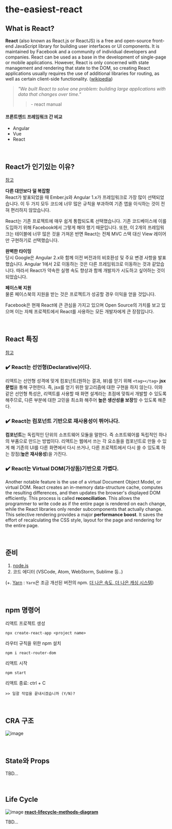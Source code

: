 # the-easiest-react

## What is React?
**React** (also known as React.js or ReactJS) is a free and open-source front-end JavaScript library for building user interfaces or UI components. It is maintained by Facebook and a community of individual developers and companies. React can be used as a base in the development of single-page or mobile applications. However, React is only concerned with state management and rendering that state to the DOM, so creating React applications usually requires the use of additional libraries for routing, as well as certain client-side functionality. ([wikipedia](https://en.wikipedia.org/wiki/React_(JavaScript_library)))  
> _"We built React to solve one problem: building large applications with data that changes over time."_ 
>> \- react manual

#### 프론트엔드 프레임워크 간 비교
- Angular
- Vue
- React

<br>

## React가 인기있는 이유?
[참고](https://www.freecodecamp.org/news/the-react-handbook-b71c27b0a795/)

**다른 대안보다 덜 복잡함**  
React가 발표되었을 때 Ember.js와 Angular 1.x가 프레임워크로 가장 많이 선택되었습니다. 이 두 가지 모두 코드에 너무 많은 규칙을 부과하여 기존 앱을 이식하는 것이 전혀 편리하지 않았습니다.

React는 기존 프로젝트에 매우 쉽게 통합되도록 선택했습니다. 기존 코드베이스에 이를 도입하기 위해 Facebook에서 그렇게 해야 했기 때문입니다. 또한, 이 2개의 프레임워크는 테이블에 너무 많은 것을 가져온 반면 React는 전체 MVC 스택 대신 View 레이어만 구현하기로 선택했습니다.

**완벽한 타이밍**  
당시 Google은 Angular 2.x와 함께 이전 버전과의 비호환성 및 주요 변경 사항을 발표했습니다. Angular 1에서 2로 이동하는 것은 다른 프레임워크로 이동하는 것과 같았습니다. 따라서 React가 약속한 실행 속도 향상과 함께 개발자가 시도하고 싶어하는 것이 되었습니다.

**페이스북 지원**  
물론 페이스북의 지원을 받는 것은 프로젝트가 성공할 경우 이익을 얻을 것입니다.

Facebook은 현재 React에 큰 관심을 가지고 있으며 Open Source의 가치를 보고 있으며 이는 자체 프로젝트에서 React를 사용하는 모든 개발자에게 큰 장점입니다.

<br>

## React 특징
[참고](https://medium.com/react-native-seoul/react-%EB%A6%AC%EC%95%A1%ED%8A%B8%EB%A5%BC-%EC%B2%98%EC%9D%8C%EB%B6%80%ED%84%B0-%EB%B0%B0%EC%9B%8C%EB%B3%B4%EC%9E%90-01-react-js%EB%9E%80-%EB%AC%B4%EC%97%87%EC%9D%B8%EA%B0%80-ad8ba252ee28)

### ✔️ React는 선언형(Declarative)이다.
리액트는 선언형 성격에 맞게 컴포넌트(원하는 결과, 뷰)를 얻기 위해 `<tag></tag>` **jsx 문법**을 통해 구현한다. 즉, jsx를 얻기 위한 알고리즘에 대한 구현을 하지 않는다. 이와 같은 선언형 특성은, 리액트를 사용할 때 화면 설계라는 초점에 맞춰서 개발할 수 있도록 해주므로, 다른 부분에 대한 고민을 최소화 해주어 **높은 생산성을 보장**할 수 있도록 해준다.

### ✔️ React는 컴포넌트 기반으로 재사용성이 뛰어나다.  
**컴포넌트**는 독립적인 단위의 소프트웨어 모듈을 말한다. 즉 소프트웨어를 독립적인 하나의 부품으로 만드는 방법이다. 리액트는 웹에서 쓰는 각 요소들을 컴포넌트로 만들 수 있게 해 기존의 UI를 다른 화면에서 다시 쓰거나, 다른 프로젝트에서 다시 쓸 수 있도록 하는 장점(**높은 재사용성**)을 가진다.

### ✔️ React는 Virtual DOM(가상돔)기반으로 가볍다. 
Another notable feature is the use of a virtual Document Object Model, or virtual DOM. React creates an in-memory data-structure cache, computes the resulting differences, and then updates the browser's displayed DOM efficiently. This process is called **reconciliation**. This allows the programmer to write code as if the entire page is rendered on each change, while the React libraries only render subcomponents that actually change. This selective rendering provides a major **performance boost**. It saves the effort of recalculating the CSS style, layout for the page and rendering for the entire page.

<br>

## 준비

1. [node.js](https://nodejs.org/ko/download/)
2. 코드 에디터 (VSCode, Atom, WebStorm, Sublime 등..)

(+. [Yarn](https://classic.yarnpkg.com/en/docs/install#windows-stable) : `Yarn`은 조금 개선된 버전의 npm. [더 나은 속도, 더 나은 캐싱 시스템](https://www.keycdn.com/blog/npm-vs-yarn))

<br>

## npm 명령어
리액트 프로젝트 생성
```npm
npx create-react-app <project name>
```

라우터 규칙을 위한 npm 설치
```npm
npm i react-router-dom
```

리액트 시작
```npm
npm start
```

리액트 종료: ctrl + C
```npm
>> 일괄 작업을 끝내시겠습니까 (Y/N)?
```
<br>
  
## CRA 구조
![image](https://user-images.githubusercontent.com/74305823/126419275-183bed58-1742-4214-9a22-0a630f537aeb.png)

<br>

## State와 Props
TBD...

<br>

## Life Cycle
![image](https://user-images.githubusercontent.com/74305823/126578543-9bee3b64-5ee3-417c-9e26-bdba1abfed03.png)
[**react-lifecycle-methods-diagram**](https://projects.wojtekmaj.pl/react-lifecycle-methods-diagram/)

TBD...
